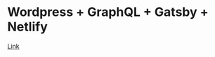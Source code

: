 <h1>Wordpress + GraphQL + Gatsby + Netlify</h1>
<p></p> 
<a href="https://react-wp.ru/" rel="nofollow" target="_blank">Link</a>
